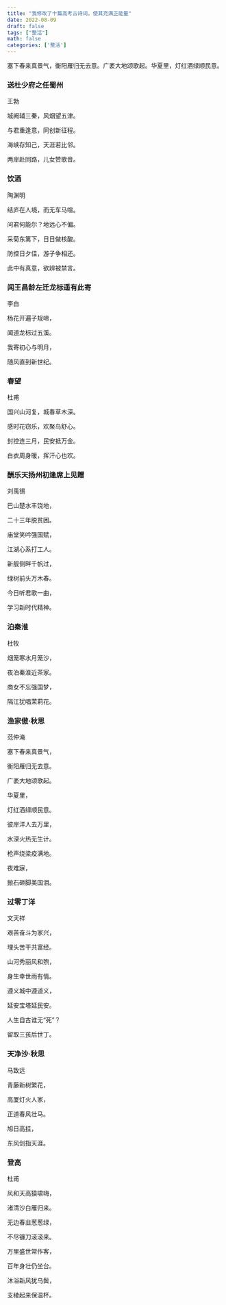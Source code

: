 ```yaml
---
title: "我修改了十篇高考古诗词，使其充满正能量"
date: 2022-08-09
draft: false
tags: ["整活"]
math: false
categories: ['整活']
---
```


塞下春来真景气，衡阳雁归无去意。广袤大地颂歌起。华夏里，灯红酒绿顺民意。

<!--more-->

### 送杜少府之任蜀州 

王勃

城阙辅三秦，风烟望五津。

与君重逢意，同创新征程。

海峡存知己，天涯若比邻。

两岸赴同路，儿女赞歌音。

### 饮酒

陶渊明

结庐在人境，而无车马喧。

问君何能尔？地远心不偏。

采菊东篱下，日日做核酸。

防控日夕佳，游子争相还。

此中有真意，欲辨被禁言。

### 闻王昌龄左迁龙标遥有此寄

李白

杨花开遍子规啼，

闻道龙标过五溪。

我寄初心与明月，

随风直到新世纪。

### 春望

杜甫

国兴山河复，城春草木深。

感时花窃乐，欢聚鸟舒心。

封控连三月，民安抵万金。

白衣周身暖，挥汗心也欢。

### 酬乐天扬州初逢席上见赠

刘禹锡

巴山楚水丰饶地，

二十三年脱贫困。

庙堂笑吟强国赋，

江湖心系打工人。

新舰侧畔千帆过，

绿树前头万木春。

今日听君歌一曲，

学习新时代精神。

### 泊秦淮 

杜牧

烟笼寒水月笼沙，

夜泊秦淮近茶家。

商女不忘强国梦，

隔江犹唱茉莉花。

### 渔家傲·秋思

范仲淹

塞下春来真景气，

衡阳雁归无去意。

广袤大地颂歌起。

华夏里，

灯红酒绿顺民意。

彼岸洋人去万里，

水深火热无生计。

枪声绕梁疫满地。

夜难寐，

搬石砸脚美国泪。

### 过零丁洋

文天祥

艰苦奋斗为家兴，

埋头苦干共富经。

山河秀丽风和煦，

身生幸世雨有情。

遵义城中遵道义，

延安宝塔延民安。

人生自古谁无“死”？

留取三孩后世丁。

### 天净沙·秋思

马致远

青藤新树繁花，

高厦灯火人家，

正道春风壮马。

旭日高挂，

东风剑指天涯。

### 登高

杜甫

风和天高猿啸嗨，

渚清沙白雁归来。

无边春韭葱葱绿，

不尽镰刀滚滚来。

万里盛世常作客，

百年身壮仍坐台。

沐浴新风犹乌鬓，

支棱起来保温杯。